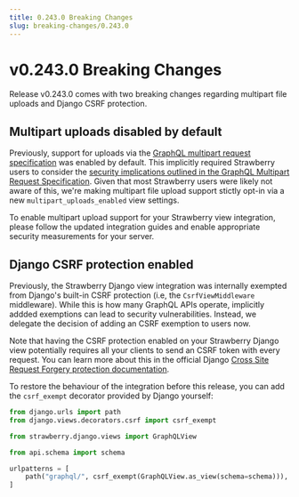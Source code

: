 ```yaml
---
title: 0.243.0 Breaking Changes
slug: breaking-changes/0.243.0
---
```


# v0.243.0 Breaking Changes

Release v0.243.0 comes with two breaking changes regarding multipart file
uploads and Django CSRF protection.

## Multipart uploads disabled by default

Previously, support for uploads via the
[GraphQL multipart request specification](https://github.com/jaydenseric/graphql-multipart-request-spec)
was enabled by default. This implicitly required Strawberry users to consider
the
[security implications outlined in the GraphQL Multipart Request Specification](https://github.com/jaydenseric/graphql-multipart-request-spec/blob/master/readme.md#security).
Given that most Strawberry users were likely not aware of this, we're making
multipart file upload support stictly opt-in via a new
`multipart_uploads_enabled` view settings.

To enable multipart upload support for your Strawberry view integration, please
follow the updated integration guides and enable appropriate security
measurements for your server.

## Django CSRF protection enabled

Previously, the Strawberry Django view integration was internally exempted from
Django's built-in CSRF protection (i.e, the `CsrfViewMiddleware` middleware).
While this is how many GraphQL APIs operate, implicitly addded exemptions can
lead to security vulnerabilities. Instead, we delegate the decision of adding an
CSRF exemption to users now.

Note that having the CSRF protection enabled on your Strawberry Django view
potentially requires all your clients to send an CSRF token with every request.
You can learn more about this in the official Django
[Cross Site Request Forgery protection documentation](https://docs.djangoproject.com/en/dev/ref/csrf/).

To restore the behaviour of the integration before this release, you can add the
`csrf_exempt` decorator provided by Django yourself:

```python
from django.urls import path
from django.views.decorators.csrf import csrf_exempt

from strawberry.django.views import GraphQLView

from api.schema import schema

urlpatterns = [
    path("graphql/", csrf_exempt(GraphQLView.as_view(schema=schema))),
]
```
